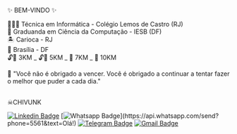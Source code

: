 ✨ BEM-VINDO ✨ 

💁🏻‍♀️ Técnica em Informática - Colégio Lemos de Castro (RJ) </br>
👾 Graduanda em Ciência da Computação - IESB (DF) </br>
🏝 Carioca - RJ </br>
📍 Brasília - DF </br>
🔓🔑 3KM _ 🔓🔑 5KM _ 🔐 7KM _ 🔐 10KM </br>

💭 "Você não é obrigado a vencer. Você é obrigado a continuar a tentar fazer o melhor que puder a cada dia." </br></br>
 
 ☠CHIVUNK

[![Linkedin Badge](https://img.shields.io/badge/-LinkedIn-blue?style=flat-square&logo=Linkedin&logoColor=white&link=https://www.linkedin.com)](https://www.linkedin.com)
[![Whatsapp Badge](https://img.shields.io/badge/-Whatsapp-4CA143?style=flat-square&labelColor=4CA143&logo=whatsapp&logoColor=white&link=https://api.whatsapp.com/send?phone=55&text=Olá!)](https://api.whatsapp.com/send?phone=5561&text=Olá!)
[![Telegram Badge](https://img.shields.io/badge/-Telegram-1ca0f1?style=flat-square&labelColor=1ca0f1&logo=telegram&logoColor=white&link=https://t.me/)](https://t.me/)
[![Gmail Badge](https://img.shields.io/badge/-Gmail-c14438?style=flat-square&logo=Gmail&logoColor=white&link=mailto:millenamouramms@gmail.com)](mailto:millenamouramms@gmail.com)

<!--


- 
- 👯 I’m looking to collaborate on ...
- 🤔 I’m looking for help with ...
- 💬 Ask me about ...
- 📫 How to reach me: ...
- 😄 Pronouns: ...
- ⚡ Fun fact: ...

[![Linkedin Badge](https://img.shields.io/badge/-LinkedIn-blue?style=flat-square&logo=Linkedin&logoColor=white&link=https://www.linkedin.com)](https://www.linkedin.com)
[![Whatsapp Badge](https://img.shields.io/badge/-Whatsapp-4CA143?style=flat-square&labelColor=4CA143&logo=whatsapp&logoColor=white&link=https://api.whatsapp.com/send?phone=55&text=Olá!)](https://api.whatsapp.com/send?phone=5561&text=Olá!)
[![Telegram Badge](https://img.shields.io/badge/-Telegram-1ca0f1?style=flat-square&labelColor=1ca0f1&logo=telegram&logoColor=white&link=https://t.me/)](https://t.me/)
[![Gmail Badge](https://img.shields.io/badge/-Gmail-c14438?style=flat-square&logo=Gmail&logoColor=white&link=mailto:millenamouramms@gmail.com)](mailto:millenamouramms@gmail.com)
-->
